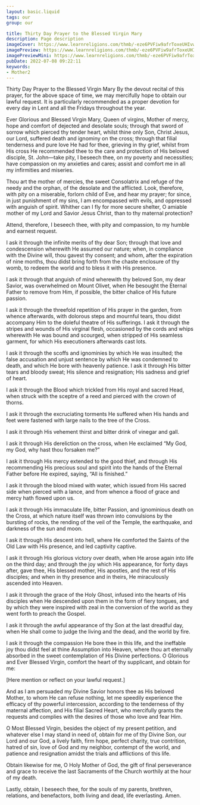 ```yaml
---
layout: basic.liquid
tags: our
group: our

title: Thirty Day Prayer to the Blessed Virgin Mary
description: Page description
imageCover: https://www.learnreligions.com/thmb/-eze6PVFiw9afrToxeUHIvwbOFs=/3437x2578/smart/filters:no_upscale()/89173877-56a1082f3df78cafdaa832fe.jpg
imagePreview: https://www.learnreligions.com/thmb/-eze6PVFiw9afrToxeUHIvwbOFs=/3437x2578/smart/filters:no_upscale()/89173877-56a1082f3df78cafdaa832fe.jpg
imagePreviewMini: https://www.learnreligions.com/thmb/-eze6PVFiw9afrToxeUHIvwbOFs=/3437x2578/smart/filters:no_upscale()/89173877-56a1082f3df78cafdaa832fe.jpg
pubDate: 2022-07-08 09:22:11
keywords:
- Mother2
---
```


Thirty Day Prayer to the Blessed Virgin Mary
By the devout recital of this prayer, for the above space of time, we may mercifully hope to obtain our lawful request. It is particularly recommended as a proper devotion for every day in Lent and all the Fridays throughout the year.

Ever Glorious and Blessed Virgin Mary, Queen of virgins, Mother of mercy, hope and comfort of dejected and desolate souls; through that sword of sorrow which pierced thy tender heart, whilst thine only Son, Christ Jesus, our Lord, suffered death and ignominy on the cross; through that filial tenderness and pure love He had for thee, grieving in thy grief, whilst from His cross He recommended thee to the care and protection of His beloved disciple, St. John—take pity, I beseech thee, on my poverty and necessities; have compassion on my anxieties and cares; assist and comfort me in all my infirmities and miseries.

Thou art the mother of mercies, the sweet Consolatrix and refuge of the needy and the orphan, of the desolate and the afflicted. Look, therefore, with pity on a miserable, forlorn child of Eve, and hear my prayer; for since, in just punishment of my sins, I am encompassed with evils, and oppressed with anguish of spirit. Whither can I fly for more secure shelter, O amiable mother of my Lord and Savior Jesus Christ, than to thy maternal protection?

Attend, therefore, I beseech thee, with pity and compassion, to my humble and earnest request.

I ask it through the infinite merits of thy dear Son; through that love and condescension wherewith He assumed our nature; when, in compliance with the Divine will, thou gavest thy consent; and whom, after the expiration of nine months, thou didst bring forth from the chaste enclosure of thy womb, to redeem the world and to bless it with His presence.

I ask it through that anguish of mind wherewith thy beloved Son, my dear Savior, was overwhelmed on Mount Olivet, when He besought the Eternal Father to remove from Him, if possible, the bitter chalice of His future passion.

I ask it through the threefold repetition of His prayer in the garden, from whence afterwards, with dolorous steps and mournful tears, thou didst accompany Him to the doleful theatre of His sufferings. I ask it through the stripes and wounds of His virginal flesh, occasioned by the cords and whips wherewith He was bound and scourged, when stripped of His seamless garment, for which His executioners afterwards cast lots.

I ask it through the scoffs and ignominies by which He was insulted; the false accusation and unjust sentence by which He was condemned to death, and which He bore with heavenly patience. I ask it through His bitter tears and bloody sweat; His silence and resignation; His sadness and grief of heart.

I ask it through the Blood which trickled from His royal and sacred Head, when struck with the sceptre of a reed and pierced with the crown of thorns.

I ask it through the excruciating torments He suffered when His hands and feet were fastened with large nails to the tree of the Cross.

I ask it through His vehement thirst and bitter drink of vinegar and gall.

I ask it through His dereliction on the cross, when He exclaimed “My God, my God, why hast thou forsaken me?”

I ask it through His mercy extended to the good thief, and through His recommending His precious soul and spirit into the hands of the Eternal Father before He expired, saying, “All is finished.”

I ask it through the blood mixed with water, which issued from His sacred side when pierced with a lance, and from whence a flood of grace and mercy hath flowed upon us.

I ask it through His immaculate life, bitter Passion, and ignominious death on the Cross, at which nature itself was thrown into convulsions by the bursting of rocks, the rending of the veil of the Temple, the earthquake, and darkness of the sun and moon.

I ask it through His descent into hell, where He comforted the Saints of the Old Law with His presence, and led captivity captive.

I ask it through His glorious victory over death, when He arose again into life on the third day; and through the joy which His appearance, for forty days after, gave thee, His blessed mother, His apostles, and the rest of His disciples; and when in thy presence and in theirs, He miraculously ascended into Heaven.

I ask it through the grace of the Holy Ghost, infused into the hearts of His disciples when He descended upon them in the form of fiery tongues, and by which they were inspired with zeal in the conversion of the world as they went forth to preach the Gospel.

I ask it through the awful appearance of thy Son at the last dreadful day, when He shall come to judge the living and the dead, and the world by fire.

I ask it through the compassion He bore thee in this life, and the ineffable joy thou didst feel at thine Assumption into Heaven, where thou art eternally absorbed in the sweet contemplation of His Divine perfections. O Glorious and Ever Blessed Virgin, comfort the heart of thy supplicant, and obtain for me:

[Here mention or reflect on your lawful request.]

And as I am persuaded my Divine Savior honors thee as His beloved Mother, to whom He can refuse nothing, let me speedily experience the efficacy of thy powerful intercession, according to the tenderness of thy maternal affection, and His filial Sacred Heart, who mercifully grants the requests and complies with the desires of those who love and fear Him.

O Most Blessed Virgin, besides the object of my present petition, and whatever else I may stand in need of, obtain for me of thy Divine Son, our Lord and our God, a lively faith, firm hope, perfect charity, true contrition, hatred of sin, love of God and my neighbor, contempt of the world, and patience and resignation amidst the trials and afflictions of this life.

Obtain likewise for me, O Holy Mother of God, the gift of final perseverance and grace to receive the last Sacraments of the Church worthily at the hour of my death.

Lastly, obtain, I beseech thee, for the souls of my parents, brethren, relations, and benefactors, both living and dead, life everlasting. Amen.



